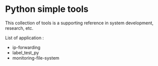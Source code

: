 
# Python simple tools

This collection of tools is a supporting reference in system development, research, etc.

List of application :
- ip-forwarding
- label_test_py
- monitoring-file-system
